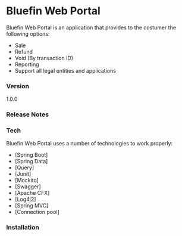 # Bluefin Web Portal

Bluefin Web Portal is an application that provides to the costumer the following options:

  - Sale
  - Refund
  - Void (By transaction ID)
  - Reporting
  - Support all legal entities and applications 

### Version
1.0.0

### Release Notes

### Tech

Bluefin Web Portal uses a number of technologies to work properly:

* [Spring Boot] 
* [Spring Data] 
* [Query] 
* [Junit] 
* [Mockito]
* [Swagger] 
* [Apache CFX] 
* [Log4j2] 
* [Spring MVC] 
* [Connection pool]

### Installation


